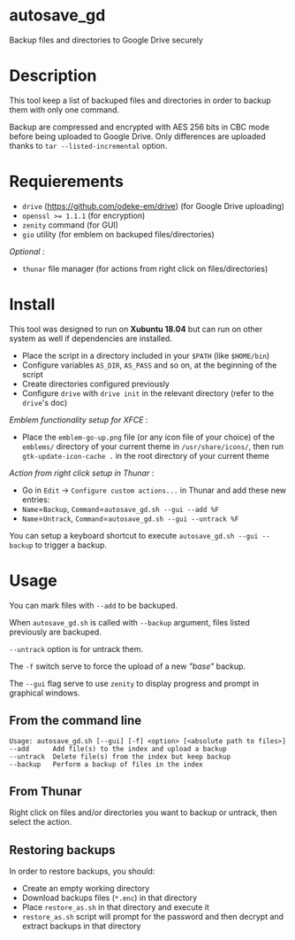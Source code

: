 # autosave_gd
Backup files and directories to Google Drive securely

# Description
This tool keep a list of backuped files and directories in order to backup them with only one command.

Backup are compressed and encrypted with AES 256 bits in CBC mode before being uploaded to Google Drive. Only differences are uploaded thanks to `tar --listed-incremental` option.

# Requierements
- `drive` (https://github.com/odeke-em/drive) (for Google Drive uploading)
- `openssl >= 1.1.1` (for encryption)
- `zenity` command (for GUI)
- `gio` utility (for emblem on backuped files/directories)

*Optional :*

- `thunar` file manager (for actions from right click on files/directories)

# Install
This tool was designed to run on **Xubuntu 18.04** but can run on other system as well if dependencies are installed.

- Place the script in a directory included in your `$PATH` (like `$HOME/bin`)
- Configure variables `AS_DIR`, `AS_PASS` and so on, at the beginning of the script
- Create directories configured previously
- Configure `drive` with `drive init` in the relevant directory (refer to the `drive`'s doc)

*Emblem functionality setup for XFCE* :

- Place the `emblem-go-up.png` file (or any icon file of your choice) of the `emblems/` directory of your current theme in `/usr/share/icons/`, then run `gtk-update-icon-cache .` in the root directory of your current theme

*Action from right click setup in Thunar* :

- Go in `Edit` -> `Configure custom actions...` in Thunar and add these new entries:
- `Name`=`Backup`, `Command`=`autosave_gd.sh --gui --add %F`
- `Name`=`Untrack`, `Command`=`autosave_gd.sh --gui --untrack %F`

You can setup a keyboard shortcut to execute `autosave_gd.sh --gui --backup` to trigger a backup.

# Usage
You can mark files with `--add` to be backuped.

When `autosave_gd.sh` is called with `--backup` argument, files listed previously are backuped.

`--untrack` option is for untrack them.

The `-f` switch serve to force the upload of a new *"base"* backup.

The `--gui` flag serve to use `zenity` to display progress and prompt in graphical windows.

## From the command line
```
Usage: autosave_gd.sh [--gui] [-f] <option> [<absolute path to files>]
--add      Add file(s) to the index and upload a backup
--untrack  Delete file(s) from the index but keep backup
--backup   Perform a backup of files in the index
```

## From Thunar
Right click on files and/or directories you want to backup or untrack, then select the action.

## Restoring backups
In order to restore backups, you should:

- Create an empty working directory
- Download backups files (`*.enc`) in that directory
- Place `restore_as.sh` in that directory and execute it
- `restore_as.sh` script will prompt for the password and then decrypt and extract backups in that directory
